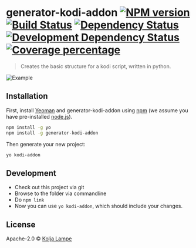 # generator-kodi-addon [![NPM version][npm-image]][npm-url] [![Build Status][travis-image]][travis-url] [![Dependency Status][daviddm-image]][daviddm-url] [![Development Dependency Status][daviddm-image-dev]][daviddm-url-dev] [![Coverage percentage][coveralls-image]][coveralls-url]
> Creates the basic structure for a kodi script, written in python.

![Example](pictures/example-script.gif)

## Installation

First, install [Yeoman](http://yeoman.io) and generator-kodi-addon using [npm](https://www.npmjs.com/) (we assume you have pre-installed [node.js](https://nodejs.org/)).

```bash
npm install -g yo
npm install -g generator-kodi-addon
```

Then generate your new project:

```bash
yo kodi-addon
```

## Development

 - Check out this project via git
 - Browse to the folder via commandline
 - Do `npm link`
 - Now you can use `yo kodi-addon`, which should include your changes.

## License

Apache-2.0 © [Kolja Lampe]()


[npm-image]: https://badge.fury.io/js/generator-kodi-addon.svg
[npm-url]: https://npmjs.org/package/generator-kodi-addon
[travis-image]: https://travis-ci.org/xbmc/generator-kodi-addon.svg?branch=master
[travis-url]: https://travis-ci.org/xbmc/generator-kodi-addon
[daviddm-image]: https://david-dm.org/xbmc/generator-kodi-addon.svg?theme=shields.io
[daviddm-url]: https://david-dm.org/xbmc/generator-kodi-addon
[daviddm-image-dev]: https://david-dm.org/xbmc/generator-kodi-addon/dev-status.svg
[daviddm-url-dev]: https://david-dm.org/xbmc/generator-kodi-addon?type=dev
[coveralls-image]: https://coveralls.io/repos/xbmc/generator-kodi-addon/badge.svg
[coveralls-url]: https://coveralls.io/r/xbmc/generator-kodi-addon
